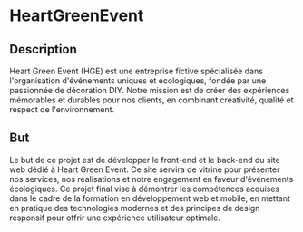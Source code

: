 # HeartGreenEvent

## Description
Heart Green Event (HGE) est une entreprise fictive spécialisée dans l'organisation d'événements uniques et écologiques, fondée par une passionnée de décoration DIY. Notre mission est de créer des expériences mémorables et durables pour nos clients, en combinant créativité, qualité et respect de l'environnement.

## But
Le but de ce projet est de développer le front-end et le back-end du site web dédié à Heart Green Event. Ce site servira de vitrine pour présenter nos services, nos réalisations et notre engagement en faveur d'événements écologiques. Ce projet final vise à démontrer les compétences acquises dans le cadre de la formation en développement web et mobile, en mettant en pratique des technologies modernes et des principes de design responsif pour offrir une expérience utilisateur optimale.
